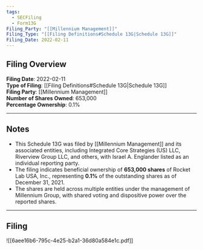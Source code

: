```yaml
---
tags:
  - SECFiling
  - Form13G
Filing_Party: "[[Millennium Management]]"
Filing_Type: "[[Filing Definitions#Schedule 13G|Schedule 13G]]"
Filing_Date: 2022-02-11
---
```


## Filing Overview

**Filing Date**: 2022-02-11  
**Type of Filing**: [[Filing Definitions#Schedule 13G|Schedule 13G]]  
**Filing Party**: [[Millennium Management]]  
**Number of Shares Owned**: 653,000  
**Percentage Ownership**: 0.1%

---

## Notes

- This Schedule 13G was filed by [[Millennium Management]] and its associated entities, including Integrated Core Strategies (US) LLC, Riverview Group LLC, and others, with Israel A. Englander listed as an individual reporting party.
- The filing indicates beneficial ownership of **653,000 shares** of Rocket Lab USA, Inc., representing **0.1%** of the outstanding shares as of December 31, 2021.
- The shares are held across multiple entities under the management of Millennium Group, with shared voting and dispositive power over the reported shares.

---

## Filing

![[6aee16b6-795c-4e25-b2a1-36d80a584e1c.pdf]]
